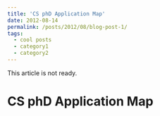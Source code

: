 ```yaml
---
title: 'CS phD Application Map'
date: 2012-08-14
permalink: /posts/2012/08/blog-post-1/
tags:
  - cool posts
  - category1
  - category2
---
```


This article is not ready.

CS phD Application Map
======

